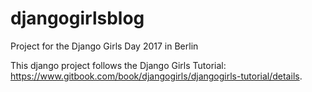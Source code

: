 # djangogirlsblog
Project for the Django Girls Day 2017 in Berlin

This django project follows the Django Girls Tutorial: https://www.gitbook.com/book/djangogirls/djangogirls-tutorial/details.
